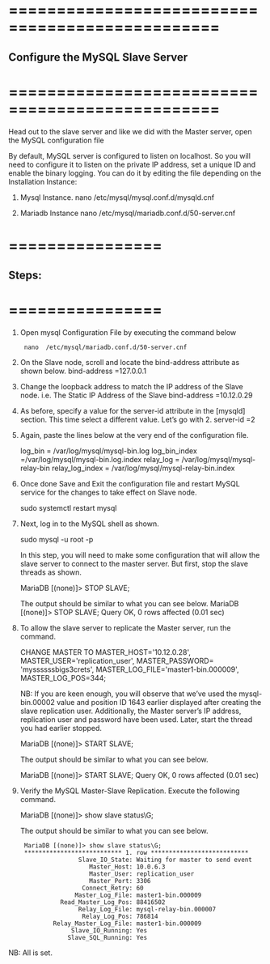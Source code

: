 # ================================================
## Configure the MySQL Slave Server
# ================================================
Head out to the slave server and like we did with the Master server, open the MySQL configuration file

By default, MySQL server is configured to listen on localhost. So you will need to configure it to listen on the private IP address, set a unique ID and enable the binary logging. You can do it by editing the file depending on the Installation Instance:

 1. Mysql Instance. 
 nano  /etc/mysql/mysql.conf.d/mysqld.cnf

 2. Mariadb Instance
 nano  /etc/mysql/mariadb.conf.d/50-server.cnf

# ================
## Steps:
# ================
1. Open mysql Configuration File by executing the command below

		nano  /etc/mysql/mariadb.conf.d/50-server.cnf

2. On the Slave node, scroll and locate the bind-address attribute as shown below.
		bind-address 	 =127.0.0.1

3. Change the loopback address to match the IP address of the Slave node. i.e. The Static IP Address of the Slave
		bind-address  	=10.12.0.29

4. As before, specify a value for the server-id attribute in the [mysqld] section. This time select a different value. Let’s go with 2.
		server-id	 =2

5. Again, paste the lines below at the very end of the configuration file.
	
	log_bin = /var/log/mysql/mysql-bin.log
	log_bin_index =/var/log/mysql/mysql-bin.log.index
	relay_log = /var/log/mysql/mysql-relay-bin
	relay_log_index = /var/log/mysql/mysql-relay-bin.index

6. Once done Save and Exit the configuration file and restart MySQL service for the changes to take effect on Slave node.
	
	sudo systemctl restart mysql

7. Next, log in to the MySQL shell as shown.
	
	sudo mysql -u root -p

	In this step, you will need to make some configuration that will allow the slave server to connect to the master server. But first, stop the slave threads as shown.

	MariaDB [(none)]> STOP SLAVE; 

	The output should be similar to what you can see below.
	MariaDB [(none)]> STOP SLAVE; 
	Query OK, 0 rows affected (0.01 sec)


8. To allow the slave server to replicate the Master server, run the command. 

	CHANGE MASTER TO MASTER_HOST='10.12.0.28', MASTER_USER='replication_user', MASTER_PASSWORD= 'myssssssbigs3crets', MASTER_LOG_FILE='master1-bin.000009', MASTER_LOG_POS=344;

	NB: If you are keen enough, you will observe that we’ve used the mysql-bin.00002 value and position ID 1643 earlier displayed after creating the slave replication user. Additionally, the Master server’s IP address, replication user and password have been used. Later, start the thread you had earlier stopped.

	MariaDB [(none)]> START SLAVE; 

	The output should be similar to what you can see below.

	MariaDB [(none)]> START SLAVE; 
	Query OK, 0 rows affected (0.01 sec)


9. Verify the MySQL Master-Slave Replication. Execute the following command.

	MariaDB [(none)]>  show slave status\G;

	The output should be similar to what you can see below.

		MariaDB [(none)]> show slave status\G;
		*************************** 1. row ***************************
		               Slave_IO_State: Waiting for master to send event
		                  Master_Host: 10.0.6.3
		                  Master_User: replication_user
		                  Master_Port: 3306
		                Connect_Retry: 60
		              Master_Log_File: master1-bin.000009
		          Read_Master_Log_Pos: 88416502
		               Relay_Log_File: mysql-relay-bin.000007
		                Relay_Log_Pos: 786814
		        Relay_Master_Log_File: master1-bin.000009
		             Slave_IO_Running: Yes
		            Slave_SQL_Running: Yes

NB: All is set.